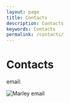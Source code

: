 ```yaml
---
layout: page
title: Contacts
description: Contacts
keywords: Contacts
permalink: /contacts/
---
```


# Contacts

email:

<img src="http://img.fotografii.org/a3333333mail.gif" alt="Marley email">
